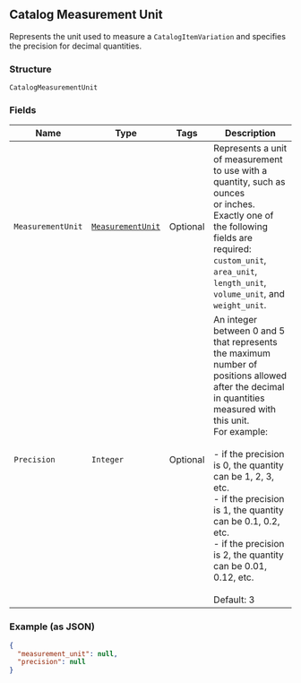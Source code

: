## Catalog Measurement Unit

Represents the unit used to measure a `CatalogItemVariation` and
specifies the precision for decimal quantities.

### Structure

`CatalogMeasurementUnit`

### Fields

| Name | Type | Tags | Description |
|  --- | --- | --- | --- |
| `MeasurementUnit` | [`MeasurementUnit`](/doc/models/measurement-unit.md) | Optional | Represents a unit of measurement to use with a quantity, such as ounces<br>or inches. Exactly one of the following fields are required: `custom_unit`,<br>`area_unit`, `length_unit`, `volume_unit`, and `weight_unit`. |
| `Precision` | `Integer` | Optional | An integer between 0 and 5 that represents the maximum number of<br>positions allowed after the decimal in quantities measured with this unit.<br>For example:<br><br>- if the precision is 0, the quantity can be 1, 2, 3, etc.<br>- if the precision is 1, the quantity can be 0.1, 0.2, etc.<br>- if the precision is 2, the quantity can be 0.01, 0.12, etc.<br><br>Default: 3 |

### Example (as JSON)

```json
{
  "measurement_unit": null,
  "precision": null
}
```

